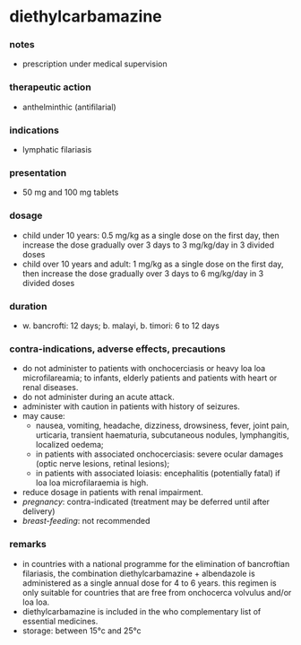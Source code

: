 # diethylcarbamazine

### notes
+ prescription under medical supervision
### therapeutic action

+ anthelminthic (antifilarial)

### indications
+ lymphatic filariasis

### presentation
+ 50 mg and 100 mg tablets

### dosage
+ child under 10 years: 0.5 mg/kg as a single dose on the first day, then increase the dose gradually over 3 days to 3 mg/kg/day in 3 divided doses
+ child over 10 years and adult: 1 mg/kg as a single dose on the first day, then increase the dose gradually over 3 days to 6 mg/kg/day in 3 divided doses

### duration
+ w. bancrofti: 12 days; b. malayi, b. timori: 6 to 12 days

### contra-indications, adverse effects, precautions
+ do not administer to patients with onchocerciasis or heavy loa loa microfilareamia; to infants, elderly patients and patients with heart or renal diseases.
+ do not administer during an acute attack.
+ administer with caution in patients with history of seizures.
+ may cause:
    - nausea, vomiting, headache, dizziness, drowsiness, fever, joint pain, urticaria, transient haematuria, subcutaneous nodules, lymphangitis, localized oedema;
    - in patients with associated onchocerciasis: severe ocular damages (optic nerve lesions, retinal lesions);
    - in patients with associated loiasis: encephalitis (potentially fatal) if loa loa microfilaraemia is high.
+ reduce dosage in patients with renal impairment.
+ *pregnancy*: contra-indicated (treatment may be deferred until after delivery)
+ *breast-feeding*: not recommended

### remarks
+ in countries with a national programme for the elimination of bancroftian filariasis, the combination diethylcarbamazine + albendazole is administered as a single annual dose for 4 to 6 years. this regimen is only suitable for countries that are free from onchocerca volvulus and/or loa loa.
+ diethylcarbamazine is included in the who complementary list of essential medicines.
+ storage: between 15°c and 25°c